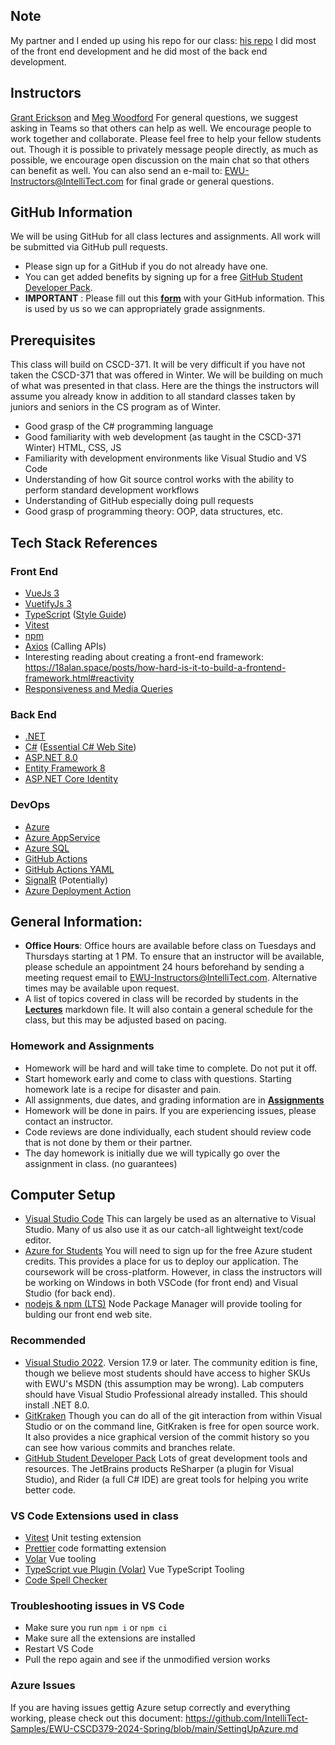 ## Note ## 
My partner and I ended up using his repo for our class: [his repo](https://github.com/NathanMarsee/EWU-CSCD379-2024-Spring) I did most of the front end development and he did most of the back end development.




## Instructors ##
[Grant Erickson](https://github.com/GrantErickson) and [Meg Woodford](https://github.com/mmwoodfo)
For general questions, we suggest asking in Teams so that others can help as well. We encourage people to work together and collaborate. Please feel free to help your fellow students out. Though it is possible to privately message people directly, as much as possible, we encourage open discussion on the main chat so that others can benefit as well.
You can also send an e-mail to: [EWU-Instructors@IntelliTect.com](EWU-Instructors@IntelliTect.com) for final grade or general questions.

## GitHub Information
We will be using GitHub for all class lectures and assignments. All work will be submitted via GitHub pull requests.
* Please sign up for a GitHub if you do not already have one. 
* You can get added benefits by signing up for a free [GitHub Student Developer Pack](https://education.github.com/pack).  
* **IMPORTANT** : Please fill out this **[form](https://docs.google.com/forms/d/e/1FAIpQLSdlpBMhof2gxL64vrqLg9o0Uc4di5lYejpo10XUBiMoyb-Xxg/viewform?usp=sf_link)** with your GitHub information. This is used by us so we can appropriately grade assignments.

## Prerequisites
This class will build on CSCD-371. It will be very difficult if you have not taken the CSCD-371 that was offered in Winter. We will be building on much of what was presented in that class. Here are the things the instructors will assume you already know in addition to all standard classes taken by juniors and seniors in the CS program as of Winter.
* Good grasp of the C# programming language
* Good familiarity with web development (as taught in the CSCD-371 Winter) HTML, CSS, JS
* Familiarity with development environments like Visual Studio and VS Code
* Understanding of how Git source control works with the ability to perform standard development workflows
* Understanding of GitHub especially doing pull requests
* Good grasp of programming theory: OOP, data structures, etc.

## Tech Stack References

### Front End
* [VueJs 3](https://vuejs.org/)
* [VuetifyJs 3](https://vuetifyjs.com/en/)
* [TypeScript](https://www.typescriptlang.org/docs/) ([Style Guide](https://google.github.io/styleguide/tsguide.html))
* [Vitest](https://vitest.dev/)
* [npm](https://docs.npmjs.com/)
* [Axios](https://axios-http.com/docs/intro) (Calling APIs)
* Interesting reading about creating a front-end framework: https://18alan.space/posts/how-hard-is-it-to-build-a-frontend-framework.html#reactivity
* [Responsiveness and Media Queries](https://engineering.kablamo.com.au/posts/2023/media-queries-and-responsive-design/)

### Back End
* [.NET](https://dotnet.microsoft.com/en-us/)
* [C#](https://learn.microsoft.com/en-us/dotnet/csharp/) ([Essential C# Web Site](https://essentialcsharp.com/home))
* [ASP.NET 8.0](https://docs.microsoft.com/en-us/aspnet/core/?view=aspnetcore-8.0)
* [Entity Framework 8](https://learn.microsoft.com/en-us/ef)
* [ASP.NET Core Identity](https://learn.microsoft.com/en-us/aspnet/core/security/authentication/identity?view=aspnetcore-8.0&tabs=visual-studio)

### DevOps
* [Azure](https://docs.microsoft.com/en-us/azure/?product=popular)
* [Azure AppService](https://docs.microsoft.com/en-us/azure/app-service/)
* [Azure SQL](https://docs.microsoft.com/en-us/azure/azure-sql/)
* [GitHub Actions](https://docs.github.com/en/actions)
* [GitHub Actions YAML](https://docs.github.com/en/actions/using-workflows/workflow-syntax-for-github-actions)
* [SignalR](https://docs.microsoft.com/en-us/aspnet/core/signalr/introduction?view=aspnetcore-8.0) (Potentially)
* [Azure Deployment Action](https://learn.microsoft.com/en-us/azure/static-web-apps/build-configuration?tabs=github-actions#build-and-deploy)

## General Information:
* **Office Hours**: Office hours are available before class on Tuesdays and Thursdays starting at 1 PM. To ensure that an instructor will be available, please schedule an appointment 24 hours beforehand by sending a meeting request email to EWU-Instructors@IntelliTect.com. Alternative times may be available upon request.
* A list of topics covered in class will be recorded by students in the [**Lectures**](Lectures.md) markdown file. It will also contain a general schedule for the class, but this may be adjusted based on pacing.

### Homework and Assignments
* Homework will be hard and will take time to complete. Do not put it off. 
* Start homework early and come to class with questions. Starting homework late is a recipe for disaster and pain.
* All assignments, due dates, and grading information are in [**Assignments**](Assignments.md)
* Homework will be done in pairs. If you are experiencing issues, please contact an instructor.
* Code reviews are done individually, each student should review code that is not done by them or their partner.
* The day homework is initially due we will typically go over the assignment in class. (no guarantees)

## Computer Setup ##
- [Visual Studio Code](https://code.visualstudio.com/) This can largely be used as an alternative to Visual Studio. Many of us also use it as our catch-all lightweight text/code editor.
- [Azure for Students](https://azure.microsoft.com/en-us/free/students/) You will need to sign up for the free Azure student credits. This provides a place for us to deploy our application.
The coursework will be cross-platform. However, in class the instructors will be working on Windows in both VSCode (for front end) and Visual Studio (for back end).
- [nodejs & npm (LTS)](https://nodejs.org/en/download/) Node Package Manager will provide tooling for bulding our front end web site.

### Recommended ###
- [Visual Studio 2022](https://visualstudio.microsoft.com/downloads/). Version 17.9 or later. The community edition is fine, though we believe most students should have access to higher SKUs with EWU's MSDN (this assumption may be wrong). Lab computers should have Visual Studio Professional already installed. This should install .NET 8.0.
- [GitKraken](https://gitkraken.keboo.dev/) Though you can do all of the git interaction from within Visual Studio or on the command line, GitKraken is free for open source work. It also provides a nice graphical version of the commit history so you can see how various commits and branches relate. 
- [GitHub Student Developer Pack](https://education.github.com/students) Lots of great development tools and resources. The JetBrains products ReSharper (a plugin for Visual Studio), and Rider (a full C# IDE) are great tools for helping you write better code. 

### VS Code Extensions used in class ###
- [Vitest](https://marketplace.visualstudio.com/items?itemName=ZixuanChen.vitest-explorer) Unit testing extension
- [Prettier](https://marketplace.visualstudio.com/items?itemName=esbenp.prettier-vscode) code formatting extension
- [Volar](https://marketplace.visualstudio.com/items?itemName=Vue.volar) Vue tooling
- [TypeScript vue Plugin (Volar)](https://marketplace.visualstudio.com/items?itemName=Vue.vscode-typescript-vue-plugin) Vue TypeScript Tooling
- [Code Spell Checker](https://marketplace.visualstudio.com/items?itemName=streetsidesoftware.code-spell-checker)

### Troubleshooting issues in VS Code
- Make sure you run `npm i` or `npm ci`
- Make sure all the extensions are installed
- Restart VS Code
- Pull the repo again and see if the unmodified version works

### Azure Issues
If you are having issues gettig Azure setup correctly and everything working, please check out this document: https://github.com/IntelliTect-Samples/EWU-CSCD379-2024-Spring/blob/main/SettingUpAzure.md
